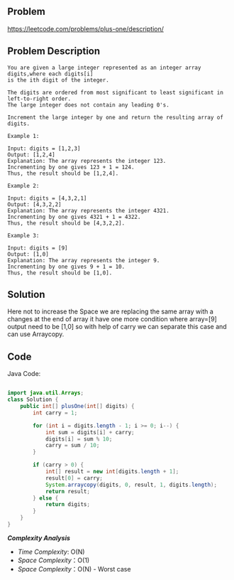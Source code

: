 ## Problem

https://leetcode.com/problems/plus-one/description/

## Problem Description

```
You are given a large integer represented as an integer array digits,where each digits[i]
is the ith digit of the integer.

The digits are ordered from most significant to least significant in left-to-right order.
The large integer does not contain any leading 0's.

Increment the large integer by one and return the resulting array of digits.
```
```
Example 1:

Input: digits = [1,2,3]
Output: [1,2,4]
Explanation: The array represents the integer 123.
Incrementing by one gives 123 + 1 = 124.
Thus, the result should be [1,2,4].

Example 2:

Input: digits = [4,3,2,1]
Output: [4,3,2,2]
Explanation: The array represents the integer 4321.
Incrementing by one gives 4321 + 1 = 4322.
Thus, the result should be [4,3,2,2].

Example 3:

Input: digits = [9]
Output: [1,0]
Explanation: The array represents the integer 9.
Incrementing by one gives 9 + 1 = 10.
Thus, the result should be [1,0].
```

## Solution
Here not to increase the Space we are replacing the same array with a changes at the end of array
it have one more condition where array=[9] output need to be [1,0] so with help of 
carry we can separate this case and can use Arraycopy.

## Code

Java Code:
```java

import java.util.Arrays;
class Solution {
    public int[] plusOne(int[] digits) {
        int carry = 1;

        for (int i = digits.length - 1; i >= 0; i--) {
            int sum = digits[i] + carry;
            digits[i] = sum % 10;
            carry = sum / 10;
        }

        if (carry > 0) {
            int[] result = new int[digits.length + 1];
            result[0] = carry;
            System.arraycopy(digits, 0, result, 1, digits.length);
            return result;
        } else {
            return digits;
        }
    }
}

```

**_Complexity Analysis_**

- _Time Complexity_: O(N)
- _Space Complexity_：O(1)
- _Space Complexity_：O(N) - Worst case
